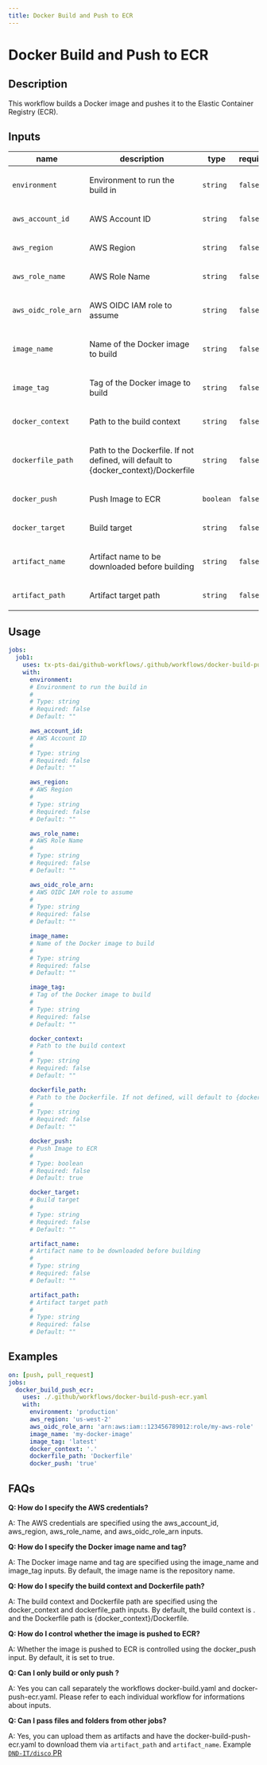 ```yaml
---
title: Docker Build and Push to ECR
---
```


<!-- action-docs-header source=".github/workflows/docker-build-push-ecr.yaml" -->
# Docker Build and Push to ECR
<!-- action-docs-header source=".github/workflows/docker-build-push-ecr.yaml" -->

## Description

This workflow builds a Docker image and pushes it to the Elastic Container Registry (ECR).

<!-- action-docs-inputs source=".github/workflows/docker-build-push-ecr.yaml" -->
## Inputs

| name | description | type | required | default |
| --- | --- | --- | --- | --- |
| `environment` | <p>Environment to run the build in</p> | `string` | `false` | `""` |
| `aws_account_id` | <p>AWS Account ID</p> | `string` | `false` | `""` |
| `aws_region` | <p>AWS Region</p> | `string` | `false` | `""` |
| `aws_role_name` | <p>AWS Role Name</p> | `string` | `false` | `""` |
| `aws_oidc_role_arn` | <p>AWS OIDC IAM role to assume</p> | `string` | `false` | `""` |
| `image_name` | <p>Name of the Docker image to build</p> | `string` | `false` | `""` |
| `image_tag` | <p>Tag of the Docker image to build</p> | `string` | `false` | `""` |
| `docker_context` | <p>Path to the build context</p> | `string` | `false` | `""` |
| `dockerfile_path` | <p>Path to the Dockerfile. If not defined, will default to {docker_context}/Dockerfile</p> | `string` | `false` | `""` |
| `docker_push` | <p>Push Image to ECR</p> | `boolean` | `false` | `true` |
| `docker_target` | <p>Build target</p> | `string` | `false` | `""` |
| `artifact_name` | <p>Artifact name to be downloaded before building</p> | `string` | `false` | `""` |
| `artifact_path` | <p>Artifact target path</p> | `string` | `false` | `""` |
<!-- action-docs-inputs source=".github/workflows/docker-build-push-ecr.yaml" -->

<!-- action-docs-outputs source=".github/workflows/docker-build-push-ecr.yaml" -->

<!-- action-docs-outputs source=".github/workflows/docker-build-push-ecr.yaml" -->

<!-- action-docs-usage source=".github/workflows/docker-build-push-ecr.yaml" project="tx-pts-dai/github-workflows/.github/workflows/docker-build-push-ecr.yaml" version="v1" -->
## Usage

```yaml
jobs:
  job1:
    uses: tx-pts-dai/github-workflows/.github/workflows/docker-build-push-ecr.yaml@v1
    with:
      environment:
      # Environment to run the build in
      #
      # Type: string
      # Required: false
      # Default: ""

      aws_account_id:
      # AWS Account ID
      #
      # Type: string
      # Required: false
      # Default: ""

      aws_region:
      # AWS Region
      #
      # Type: string
      # Required: false
      # Default: ""

      aws_role_name:
      # AWS Role Name
      #
      # Type: string
      # Required: false
      # Default: ""

      aws_oidc_role_arn:
      # AWS OIDC IAM role to assume
      #
      # Type: string
      # Required: false
      # Default: ""

      image_name:
      # Name of the Docker image to build
      #
      # Type: string
      # Required: false
      # Default: ""

      image_tag:
      # Tag of the Docker image to build
      #
      # Type: string
      # Required: false
      # Default: ""

      docker_context:
      # Path to the build context
      #
      # Type: string
      # Required: false
      # Default: ""

      dockerfile_path:
      # Path to the Dockerfile. If not defined, will default to {docker_context}/Dockerfile
      #
      # Type: string
      # Required: false
      # Default: ""

      docker_push:
      # Push Image to ECR
      #
      # Type: boolean
      # Required: false
      # Default: true

      docker_target:
      # Build target
      #
      # Type: string
      # Required: false
      # Default: ""

      artifact_name:
      # Artifact name to be downloaded before building
      #
      # Type: string
      # Required: false
      # Default: ""

      artifact_path:
      # Artifact target path
      #
      # Type: string
      # Required: false
      # Default: ""
```
<!-- action-docs-usage source=".github/workflows/docker-build-push-ecr.yaml" project="tx-pts-dai/github-workflows/.github/workflows/docker-build-push-ecr.yaml" version="v1" -->

## Examples

```yaml
on: [push, pull_request]
jobs:
  docker_build_push_ecr:
    uses: ./.github/workflows/docker-build-push-ecr.yaml
    with:
      environment: 'production'
      aws_region: 'us-west-2'
      aws_oidc_role_arn: 'arn:aws:iam::123456789012:role/my-aws-role'
      image_name: 'my-docker-image'
      image_tag: 'latest'
      docker_context: '.'
      dockerfile_path: 'Dockerfile'
      docker_push: 'true'
```

## FAQs

**Q: How do I specify the AWS credentials?**

A: The AWS credentials are specified using the aws_account_id, aws_region, aws_role_name, and aws_oidc_role_arn inputs.

**Q: How do I specify the Docker image name and tag?**

A: The Docker image name and tag are specified using the image_name and image_tag inputs. By default, the image name is the repository name.

**Q: How do I specify the build context and Dockerfile path?**

A: The build context and Dockerfile path are specified using the docker_context and dockerfile_path inputs. By default, the build context is . and the Dockerfile path is {docker_context}/Dockerfile.

**Q: How do I control whether the image is pushed to ECR?**

A: Whether the image is pushed to ECR is controlled using the docker_push input. By default, it is set to true.

**Q: Can I only build or only push ?**

A: Yes you can call separately the workflows docker-build.yaml and docker-push-ecr.yaml. Please refer to each individual workflow for informations about inputs.

**Q: Can I pass files and folders from other jobs?**

A: Yes, you can upload them as artifacts and have the docker-build-push-ecr.yaml to download them via `artifact_path` and `artifact_name`. Example [`DND-IT/disco` PR](https://github.com/DND-IT/disco/pull/2836)
